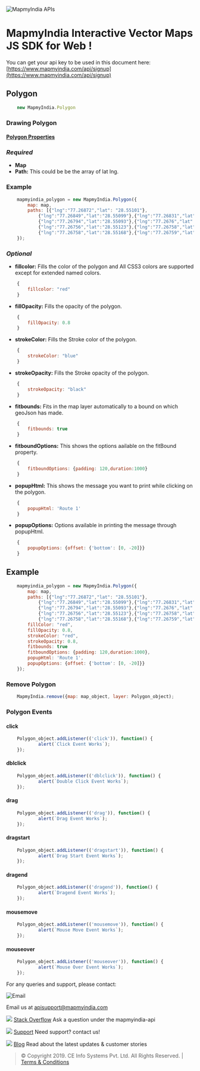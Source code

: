![MapmyIndia APIs](https://www.mapmyindia.com/api/img/mapmyindia-api.png)
# MapmyIndia Interactive Vector Maps JS SDK for Web !

You can get your api key to be used in this document here: [https://www.mapmyindia.com/api/signup](https://www.mapmyindia.com/api/signup)


## Polygon

```js
	new MapmyIndia.Polygon
```

### Drawing Polygon

#### [Polygon Properties](#polygon-properties)

### *Required*

- **Map**
- **Path:** This could be be the array of lat lng.

### Example

```js
	mapmyindia_polygon = new MapmyIndia.Polygon({
		map: map,
		paths: [{"lng":"77.26872","lat": "28.55101"},
			{"lng":"77.26849","lat":"28.55099"},{"lng":"77.26831","lat":"28.55097"},
			{"lng":"77.26794","lat":"28.55093"},{"lng":"77.2676","lat":"28.55089"},
			{"lng":"77.26756","lat":"28.55123"},{"lng":"77.26758","lat":"28.55145"},
			{"lng":"77.26758","lat":"28.55168"},{"lng":"77.26759","lat":"28.55172"}]
	});
```

### *Optional*

- **fillcolor:** Fills the color of the polygon and All CSS3 colors are supported except for extended named colors.

```js
	{
		fillcolor: "red"
	}
```

- **fillOpacity:** Fills the opacity of the polygon.

```js
	{
		fillOpacity: 0.8
	}
```

- **strokeColor:** Fills the Stroke color of the polygon.

```js
	{
		strokeColor: "blue"
	}
```

- **strokeOpacity:** Fills the Stroke opacity of the polygon.

```js
	{
		strokeOpacity: "black"
	}
```

- **fitbounds:** Fits in the map layer automatically to a bound on which geoJson has made.

```js
	{
		fitbounds: true
	}
```

- **fitboundOptions:** This shows the options aailable on the fitBound property.

```js
	{
		fitboundOptions: {padding: 120,duration:1000}
	}
```

- **popupHtml:** This shows the message you want to print while clicking on the polygon.

```js
	{
		popupHtml: 'Route 1'
	}
```

- **popupOptions:** Options available in printing the message through popupHtml.

```js
	{
		popupOptions: {offset: {'bottom': [0, -20]}}
	}
```


## Example

```js
	mapmyindia_polygon = new MapmyIndia.Polygon({
		map: map,
		paths: [{"lng":"77.26872","lat": "28.55101"},
			{"lng":"77.26849","lat":"28.55099"},{"lng":"77.26831","lat":"28.55097"},
			{"lng":"77.26794","lat":"28.55093"},{"lng":"77.2676","lat":"28.55089"},
			{"lng":"77.26756","lat":"28.55123"},{"lng":"77.26758","lat":"28.55145"},
			{"lng":"77.26758","lat":"28.55168"},{"lng":"77.26759","lat":"28.55172"}],
		fillColor: "red",
		fillOpacity: 0.8,
		strokeColor: "red",
		strokeOpacity: 0.8,
		fitbounds: true
		fitboundOptions: {padding: 120,duration:1000},
		popupHtml: 'Route 1',
		popupOptions: {offset: {'bottom': [0, -20]}}
	});
```

### Remove Polygon

```js
	MapmyIndia.remove({map: map_object, layer: Polygon_object);
```

### Polygon Events

#### click

```js
	Polygon_object.addListener(('click')), function() {
			alert(`Click Event Works`);
	});
```

#### dblclick

```js
	Polygon_object.addListener(('dblclick')), function() {
			alert(`Double Click Event Works`);
	});
```

#### drag

```js
	Polygon_object.addListener(('drag')), function() {
			alert(`Drag Event Works`);
	});
```

#### dragstart

```js
	Polygon_object.addListener(('dragstart')), function() {
			alert(`Drag Start Event Works`);
	});
```

#### dragend

```js
	Polygon_object.addListener(('dragend')), function() {
			alert(`Dragend Event Works`);
	});
```

#### mousemove

```js
	Polygon_object.addListener(('mousemove')), function() {
			alert(`Mouse Move Event Works`);
	});
```

#### mouseover

```js
	Polygon_object.addListener(('mouseover')), function() {
			alert(`Mouse Over Event Works`);
	});
```


For any queries and support, please contact: 

![Email](https://www.google.com/a/cpanel/mapmyindia.co.in/images/logo.gif?service=google_gsuite) 

Email us at [apisupport@mapmyindia.com](mailto:apisupport@mapmyindia.com)

![](https://www.mapmyindia.com/api/img/icons/stack-overflow.png)
[Stack Overflow](https://stackoverflow.com/questions/tagged/mapmyindia-api)
Ask a question under the mapmyindia-api

![](https://www.mapmyindia.com/api/img/icons/support.png)
[Support](https://www.mapmyindia.com/api/index.php#f_cont)
Need support? contact us!

![](https://www.mapmyindia.com/api/img/icons/blog.png)
[Blog](http://www.mapmyindia.com/blog/)
Read about the latest updates & customer stories


> © Copyright 2019. CE Info Systems Pvt. Ltd. All Rights Reserved. | [Terms & Conditions](http://www.mapmyindia.com/api/terms-&-conditions)